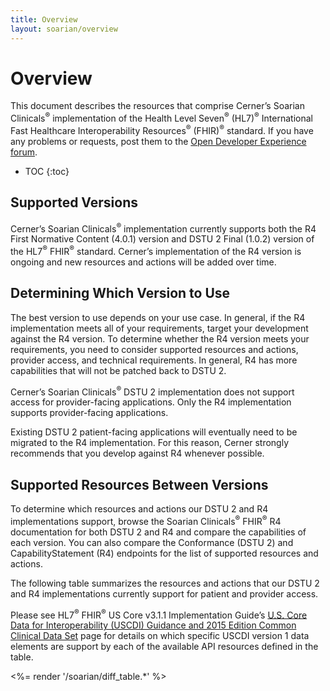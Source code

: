 ```yaml
---
title: Overview
layout: soarian/overview
---
```

# Overview

This document describes the resources that comprise Cerner’s Soarian Clinicals<sup>®</sup> implementation of the Health Level Seven<sup>®</sup> (HL7)<sup>®</sup> International Fast Healthcare Interoperability Resources<sup>®</sup> (FHIR)<sup>®</sup> standard. If you have any problems or requests, post them to the [Open Developer Experience forum](https://forums.oracle.com/ords/apexds/domain/open-developer-experience/category/soarian).

* TOC
{:toc}

## Supported Versions

Cerner’s Soarian Clinicals<sup>®</sup> implementation currently supports both the R4 First Normative Content (4.0.1) version and DSTU 2 Final (1.0.2) version of the HL7<sup>®</sup> FHIR<sup>®</sup> standard. Cerner’s implementation of the R4 version is ongoing and new resources and actions will be added over time.

## Determining Which Version to Use

The best version to use depends on your use case. In general, if the R4 implementation meets all of your requirements, target your development against the R4 version. To determine whether the R4 version meets your requirements, you need to consider supported resources and actions, provider access, and technical requirements. In general, R4 has more capabilities that will not be patched back to DSTU 2.

Cerner’s Soarian Clinicals<sup>®</sup> DSTU 2 implementation does not support access for provider-facing applications. Only the R4 implementation supports provider-facing applications.

Existing DSTU 2 patient-facing applications will eventually need to be migrated to the R4 implementation. For this reason, Cerner strongly recommends that you develop against R4 whenever possible.

## Supported Resources Between Versions

To determine which resources and actions our DSTU 2 and R4 implementations support, browse the Soarian Clinicals<sup>®</sup> FHIR<sup>®</sup> R4 documentation for both DSTU 2 and R4 and compare the capabilities of each version. You can also compare the Conformance (DSTU 2) and CapabilityStatement (R4) endpoints for the list of supported resources and actions.

The following table summarizes the resources and actions that our DSTU 2 and R4 implementations currently support for patient and provider access.

Please see HL7<sup>®</sup> FHIR<sup>®</sup> US Core v3.1.1 Implementation Guide’s [U.S. Core Data for Interoperability (USCDI) Guidance and 2015 Edition Common Clinical Data Set](https://hl7.org/fhir/us/core/STU3.1.1/general-guidance.html#us-core-data-for-interoperability-and-2015-edition-common-clinical-data-set) page for details on which specific USCDI version 1 data elements are support by each of the available API resources defined in the table.

<%= render '/soarian/diff_table.*' %>
